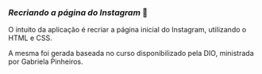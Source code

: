### *Recriando a página do Instagram* :camera_flash:

O intuito da aplicação é recriar a página inicial do Instagram, utilizando o HTML e CSS. 

A mesma foi gerada baseada no curso disponibilizado pela DIO, ministrada por Gabriela Pinheiros. 

